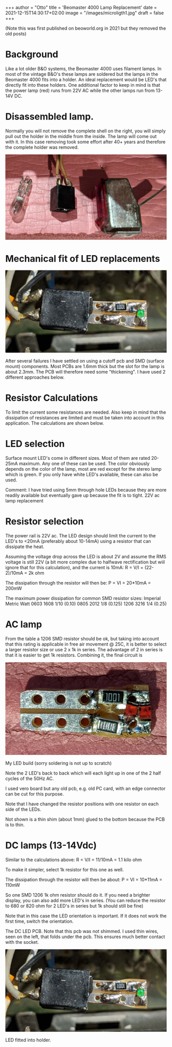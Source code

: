 +++
author = "Otto"
title = 'Beomaster 4000 Lamp Replacement'
date = 2021-12-15T14:30:17+02:00
image = "/images/microligth1.jpg"
draft = false
+++

(Note this was first published on beoworld.org in 2021 but they removed the old posts)
# Background 
Like a lot older B&O systems, the Beomaster 4000 uses filament lamps. In most of the vintage B&O's these lamps are soldered but the lamps in the Beomaster 4000 fits into a holder. An ideal replacement would be LED's that directly fit into these holders. One additional factor to keep in mind is that the power lamp (red) runs from 22V AC while the other lamps run from 13-14V DC.

# Disassembled lamp. 
Normally you will not remove the complete shell on the right, you will simply pull out the holder in the middle from the inside. The lamp will come out with it. In this case removing took some effort after 40+ years and therefore the complete holder was removed.

![Disassembled lamp2](/images/b4lampass.jpg)

# Mechanical fit of LED replacements

![LED in Holder](/images/BO4LEDinHolder.jpg)


After several failures I have settled on using a cutoff pcb and SMD (surface mount) components. Most PCBs are 1.6mm thick but the slot for the lamp is about 2.3mm. The PCB will therefore need some "thickening". I have used 2 different approaches below. 

# Resistor Calculations
To limit the current some resistances are needed. Also keep in mind that the dissipation of resistances are limited and must be taken into account in this application. The calculations are shown below.

# LED selection

Surface mount LED's come in different sizes. Most of them are rated 20-25mA maximum. Any one of these can be used. The color obviously depends on the color of the lamp, most are red except for the stereo lamp which is green. If you only have white LED's available, these can also be used.

Comment: I have tried using 5mm through hole LEDs because they are more readily available but eventually gave up because the fit is to tight.
22V ac lamp replacement

# Resistor selection 

The power rail is 22V ac. The LED design should limit the current to the LED's to <20mA (preferably about 10-14mA) using a resistor that can dissipate the heat.

Assuming the voltage drop across the LED is about 2V and assume the RMS voltage is still 22V (a bit more complex due to halfwave rectification but wiil ignore that for this calculation), and the current is 10mA:
    R = V/I = (22-2)/10mA = 2k ohm

The dissipation through the resistor will then be:
   P = VI = 20*10mA = 200mW

The maximum power dissipation for common SMD resistor sizes:
Imperial 	Metric 	Watt
0603 	1608 	1/10 (0.10)
0805 	2012 	1/8 (0.125)
1206 	3216 	1/4 (0.25)

# AC lamp
From the table a 1206 SMD resistor should be ok, but taking into account that this rating is applicable in free air movement @ 25C,  it is better to select a larger resistor size or use 2 x 1k in series. The advantage of 2 in series is that it is easier to get 1k resistors. Combining it, the final circuit is 


![AC LEDs on PCB](/images/B4Lamp2LEDac.jpg)

My LED build (sorry soldering is not up to scratch)

Note the 2 LED's back to back which will each light up in one of the 2 half cycles of the 50Hz AC.

I used vero board but any old pcb, e.g. old PC card, with an edge connector can be cut for this purpose.

Note that I have changed the resistor positions with one resistor on each side of the LEDs.


Not shown is a thin shim (about 1mm) glued to the bottom because the PCB is to thin.

# DC lamps (13-14Vdc)

Similar to the calculations above:    R = V/I = 11/10mA = 1.1 kilo ohm 

To make it simpler, select 1k resistor for this one as well.

The dissipation through the resistor will then be about:
   P = VI = 10*11mA = 110mW

So one SMD 1206 1k ohm resistor should do it. If you need a brighter display, you can also add more LED's in series. (You can reduce the resistor to 680 or 820 ohm for 2 LED's in series but 1k should still be fine)

Note that in this case the LED orientation is important. If it does not work the first time, switch the orientation.


The DC LED PCB. Note that this pcb was not shimmed. I used thin wires, seen on the left, that folds under the pcb. This ensures much better contact  with the socket.

![LED on PCB](/images/BO4LEDinHolder.jpg)

LED fitted into holder.